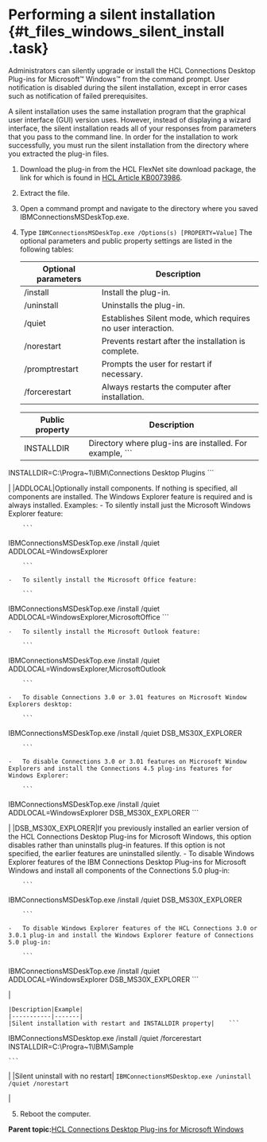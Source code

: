 # Performing a silent installation {#t_files_windows_silent_install .task}

Administrators can silently upgrade or install the HCL Connections Desktop Plug-ins for Microsoft™ Windows™ from the command prompt. User notification is disabled during the silent installation, except in error cases such as notification of failed prerequisites.

A silent installation uses the same installation program that the graphical user interface \(GUI\) version uses. However, instead of displaying a wizard interface, the silent installation reads all of your responses from parameters that you pass to the command line. In order for the installation to work successfully, you must run the silent installation from the directory where you extracted the plug-in files.

1.  Download the plug-in from the HCL FlexNet site download package, the link for which is found in [HCL Article KB0073986](https://support.hcltechsw.com/csm?id=kb_article&sysparm_article=KB0073986).

2.  Extract the file.

3.  Open a command prompt and navigate to the directory where you saved IBMConnectionsMSDeskTop.exe.

4.  Type `IBMConnectionsMSDeskTop.exe /Options(s) [PROPERTY=Value]` The optional parameters and public property settings are listed in the following tables:

    |Optional parameters|Description|
    |-------------------|-----------|
    |/install|Install the plug-in.|
    |/uninstall|Uninstalls the plug-in.|
    |/quiet|Establishes Silent mode, which requires no user interaction.|
    |/norestart|Prevents restart after the installation is complete.|
    |/promptrestart|Prompts the user for restart if necessary.|
    |/forcerestart|Always restarts the computer after installation.|

    |Public property|Description|
    |---------------|-----------|
    |INSTALLDIR|Directory where plug-ins are installed. For example,    ```
INSTALLDIR=C:\Progra~1\IBM\Connections Desktop Plugins
    ```

|
    |ADDLOCAL|Optionally install components. If nothing is specified, all components are installed. The Windows Explorer feature is required and is always installed. Examples:    -   To silently install just the Microsoft Windows Explorer feature:

        ```
IBMConnectionsMSDeskTop.exe /install /quiet ADDLOCAL=WindowsExplorer

        ```

    -   To silently install the Microsoft Office feature:

        ```
IBMConnectionsMSDeskTop.exe /install /quiet ADDLOCAL=WindowsExplorer,MicrosoftOffice
        ```

    -   To silently install the Microsoft Outlook feature:

        ```
IBMConnectionsMSDeskTop.exe /install /quiet ADDLOCAL=WindowsExplorer,MicrosoftOutlook

        ```

    -   To disable Connections 3.0 or 3.01 features on Microsoft Window Explorers desktop:

        ```
IBMConnectionsMSDeskTop.exe /install /quiet DSB_MS30X_EXPLORER

        ```

    -   To disable Connections 3.0 or 3.01 features on Microsoft Window Explorers and install the Connections 4.5 plug-ins features for Windows Explorer:

        ```
IBMConnectionsMSDeskTop.exe /install /quiet ADDLOCAL=WindowsExplorer DSB_MS30X_EXPLORER
        ```

|
    |DSB\_MS30X\_EXPLORER|If you previously installed an earlier version of the HCL Connections Desktop Plug-ins for Microsoft Windows, this option disables rather than uninstalls plug-in features. If this option is not specified, the earlier features are uninstalled silently.     -   To disable Windows Explorer features of the IBM Connections Desktop Plug-ins for Microsoft Windows and install all components of the Connections 5.0 plug-in:

        ```
IBMConnectionsMSDeskTop.exe /install /quiet DSB_MS30X_EXPLORER

        ```

    -   To disable Windows Explorer features of the HCL Connections 3.0 or 3.0.1 plug-in and install the Windows Explorer feature of Connections 5.0 plug-in:

        ```
IBMConnectionsMSDeskTop.exe /install /quiet ADDLOCAL=WindowsExplorer DSB_MS30X_EXPLORER
        ```

|

    |Description|Example|
    |-----------|-------|
    |Silent installation with restart and INSTALLDIR property|    ```
IBMConnectionsMSDesktop.exe /install /quiet /forcerestart
INSTALLDIR=C:\Progra~1\IBM\Sample

    ```

|
    |Silent uninstall with no restart|    ```
IBMConnectionsMSDesktop.exe /uninstall /quiet /norestart 
    ```

|

5.  Reboot the computer.


**Parent topic:**[HCL Connections Desktop Plug-ins for Microsoft Windows](../../connectors/enduser/c_files_window_install_ovr.md)

